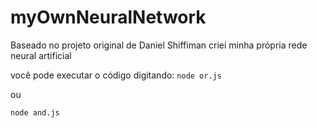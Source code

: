 # myOwnNeuralNetwork
Baseado no projeto original de Daniel Shiffiman criei minha própria rede neural artificial

você pode executar o código digitando:
`node or.js`

ou

`node and.js`

